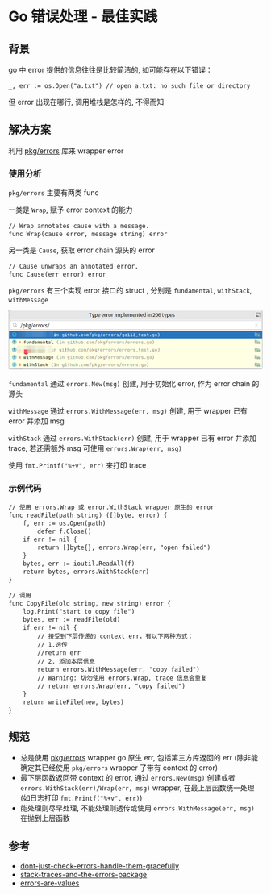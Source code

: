 # Go 错误处理 - 最佳实践
## 背景

go 中 error 提供的信息往往是比较简洁的, 如可能存在以下错误：
``` 
_, err := os.Open("a.txt") // open a.txt: no such file or directory
```

但 error 出现在哪行, 调用堆栈是怎样的, 不得而知

## 解决方案

利用 [pkg/errors](https://github.com/pkg/errors) 库来 wrapper error

### 使用分析
`pkg/errors` 主要有两类 func

一类是 `Wrap`, 赋予 error context 的能力
```
// Wrap annotates cause with a message.
func Wrap(cause error, message string) error
```

另一类是 `Cause`, 获取 error chain 源头的 error

```
// Cause unwraps an annotated error.
func Cause(err error) error
```

`pkg/errors` 有三个实现 error 接口的 struct , 分别是 `fundamental`, `withStack`, `withMessage`

![image](img/errorImpl.png)


`fundamental` 通过 `errors.New(msg)` 创建, 用于初始化 error, 作为 error chain 的源头

`withMessage` 通过 `errors.WithMessage(err, msg)` 创建, 用于 wrapper 已有 error 并添加 msg

`withStack` 通过 `errors.WithStack(err)` 创建, 用于 wrapper 已有 error 并添加 trace, 若还需额外 msg 可使用 `errors.Wrap(err, msg)`

使用 `fmt.Printf("%+v", err)` 来打印 trace


### 示例代码

``` golang
// 使用 errors.Wrap 或 error.WithStack wrapper 原生的 error
func readFile(path string) ([]byte, error) {
	f, err := os.Open(path)
        defer f.Close()
	if err != nil {		
		return []byte{}, errors.Wrap(err, "open failed")
	}
	bytes, err := ioutil.ReadAll(f)
	return bytes, errors.WithStack(err)
}
```

```golang
// 调用
func CopyFile(old string, new string) error {
	log.Print("start to copy file")
	bytes, err := readFile(old)
	if err != nil {
		// 接受到下层传递的 context err，有以下两种方式：
		// 1.透传
		//return err
		// 2. 添加本层信息
		return errors.WithMessage(err, "copy failed")
		// Warning: 切勿使用 errors.Wrap, trace 信息会重复
		// return errors.Wrap(err, "copy failed")
	}
	return writeFile(new, bytes)
}
```
## 规范
- 总是使用 [pkg/errors](https://github.com/pkg/errors) wrapper go 原生 err, 包括第三方库返回的 err (除非能确定其已经使用 `pkg/errors` wrapper 了带有 context 的 error)
- 最下层函数返回带 context 的 error, 通过 `errors.New(msg)` 创建或者`errors.WithStack(err)/Wrap(err, msg)` wrapper, 在最上层函数统一处理(如日志打印 `fmt.Printf("%+v", err)`)
- 能处理则尽早处理, 不能处理则透传或使用 `errors.WithMessage(err, msg)` 在抛到上层函数

## 参考
- [dont-just-check-errors-handle-them-gracefully](https://dave.cheney.net/2016/04/27/dont-just-check-errors-handle-them-gracefully)
- [stack-traces-and-the-errors-package](https://dave.cheney.net/2016/06/12/stack-traces-and-the-errors-package)
- [errors-are-values](https://blog.golang.org/errors-are-values)